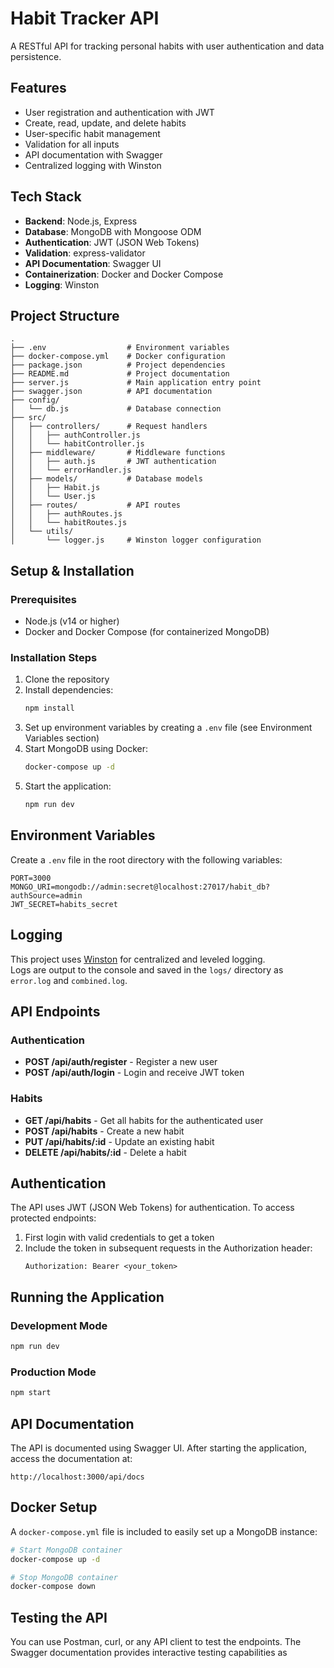 # Habit Tracker API

A RESTful API for tracking personal habits with user authentication and data persistence.

## Features

- User registration and authentication with JWT
- Create, read, update, and delete habits
- User-specific habit management
- Validation for all inputs
- API documentation with Swagger
- Centralized logging with Winston

## Tech Stack

- **Backend**: Node.js, Express
- **Database**: MongoDB with Mongoose ODM
- **Authentication**: JWT (JSON Web Tokens)
- **Validation**: express-validator
- **API Documentation**: Swagger UI
- **Containerization**: Docker and Docker Compose
- **Logging**: Winston

## Project Structure

```
.
├── .env                  # Environment variables
├── docker-compose.yml    # Docker configuration
├── package.json          # Project dependencies
├── README.md             # Project documentation
├── server.js             # Main application entry point
├── swagger.json          # API documentation
├── config/
│   └── db.js             # Database connection
├── src/
│   ├── controllers/      # Request handlers
│   │   ├── authController.js
│   │   └── habitController.js
│   ├── middleware/       # Middleware functions
│   │   ├── auth.js       # JWT authentication
│   │   └── errorHandler.js
│   ├── models/           # Database models
│   │   ├── Habit.js
│   │   └── User.js
│   ├── routes/           # API routes
│   │   ├── authRoutes.js
│   │   └── habitRoutes.js
│   └── utils/
│       └── logger.js     # Winston logger configuration
```

## Setup & Installation

### Prerequisites

- Node.js (v14 or higher)
- Docker and Docker Compose (for containerized MongoDB)

### Installation Steps

1. Clone the repository
2. Install dependencies:
   ```bash
   npm install
   ```
3. Set up environment variables by creating a `.env` file (see Environment Variables section)
4. Start MongoDB using Docker:
   ```bash
   docker-compose up -d
   ```
5. Start the application:
   ```bash
   npm run dev
   ```

## Environment Variables

Create a `.env` file in the root directory with the following variables:

```
PORT=3000
MONGO_URI=mongodb://admin:secret@localhost:27017/habit_db?authSource=admin
JWT_SECRET=habits_secret
```

## Logging

This project uses [Winston](https://github.com/winstonjs/winston) for centralized and leveled logging.  
Logs are output to the console and saved in the `logs/` directory as `error.log` and `combined.log`.

## API Endpoints

### Authentication

- **POST /api/auth/register** - Register a new user
- **POST /api/auth/login** - Login and receive JWT token

### Habits

- **GET /api/habits** - Get all habits for the authenticated user
- **POST /api/habits** - Create a new habit
- **PUT /api/habits/:id** - Update an existing habit
- **DELETE /api/habits/:id** - Delete a habit

## Authentication

The API uses JWT (JSON Web Tokens) for authentication. To access protected endpoints:

1. First login with valid credentials to get a token
2. Include the token in subsequent requests in the Authorization header:
   ```
   Authorization: Bearer <your_token>
   ```

## Running the Application

### Development Mode

```bash
npm run dev
```

### Production Mode

```bash
npm start
```

## API Documentation

The API is documented using Swagger UI. After starting the application, access the documentation at:

```
http://localhost:3000/api/docs
```

## Docker Setup

A `docker-compose.yml` file is included to easily set up a MongoDB instance:

```bash
# Start MongoDB container
docker-compose up -d

# Stop MongoDB container
docker-compose down
```

## Testing the API

You can use Postman, curl, or any API client to test the endpoints. The Swagger documentation provides interactive testing capabilities as
